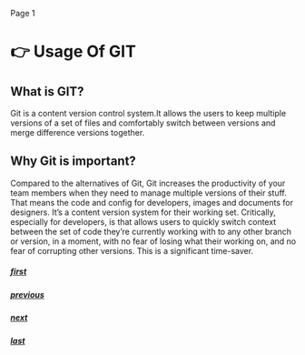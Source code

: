 Page 1
                                           

# :point_right: Usage Of GIT

## What is GIT?

Git is a content version control system.It allows the users to keep multiple versions of a set of files and comfortably switch between versions and merge difference versions together.

## Why Git is important?

 Compared to the alternatives of Git, Git increases the productivity of your team members when they need to manage multiple versions of their stuff. 
 That means the code and config for developers, images and documents for designers. It’s a content version system for their working set.
 Critically, especially for developers, is that allows users to quickly switch context between the set of code they’re currently working with to any other branch or version, in a moment, with no fear of losing what their working on, and no fear of corrupting other versions. This is a significant time-saver.
 



##### [first](https://github.com/hkstone14/Team-Project-1/blob/master/README.md)
##### [previous](https://github.com/hkstone14/Team-Project-1/blob/master/README.md)
##### [next](https://github.com/hkstone14/Team-Project-1/blob/master/Git_Commands_Terminologies.md)
##### [last](https://github.com/hkstone14/Team-Project-1/blob/master/Resources.md)